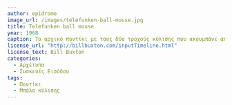 ```yaml
---
author: epidrome
image_url: /images/telefunken-ball-mouse.jpg
title: Telefunken ball mouse 
year: 1968 
caption: Το αρχικό ποντίκι με τους δύο τροχούς κύλισης που ακουμπάνε απευθείας πάνω στο τραπέζι μπορούσε να επιλέγει κείμενο αλλά δεν ήταν βέλτιστο για την ελεύθερη επιλογή σημείων στην οθόνη, γιατί μπορούσε να κινηθεί μόνο σε οριζόντιες και κατακόρυφες ευθείες γραμμές. Οι μηχανικοί της Telefunken βασιζόμενοι στην σχεδίαση της μπάλας κύλισης, την οποία γύρισαν ανάποδα, έφτιαξαν το πρώτο εύχρηστο ποντίκι για γραφικά περιβάλλοντα. 
license_url: "http://billbuxton.com/inputTimeline.html" 
license_text: Bill Buxton 
categories:
  - Αρχέτυπα
  - Συσκευές Εισόδου 
tags:
  - Ποντίκι
  - Μπάλα κύλισης
---
```

